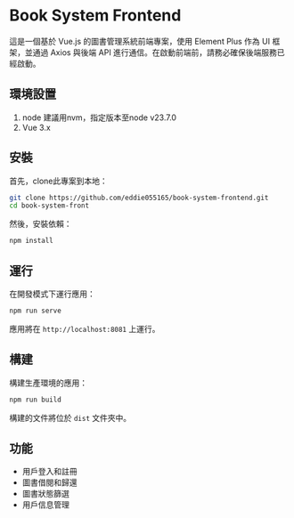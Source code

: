 # Book System Frontend

這是一個基於 Vue.js 的圖書管理系統前端專案，使用 Element Plus 作為 UI 框架，並通過 Axios 與後端 API 進行通信。在啟動前端前，請務必確保後端服務已經啟動。

## 環境設置

1. node
建議用nvm，指定版本至node v23.7.0
2. Vue 3.x

## 安裝

首先，clone此專案到本地：

```bash
git clone https://github.com/eddie055165/book-system-frontend.git
cd book-system-front
```

然後，安裝依賴：

```bash
npm install
```

## 運行

在開發模式下運行應用：

```bash
npm run serve
```

應用將在 `http://localhost:8081` 上運行。

## 構建

構建生產環境的應用：

```bash
npm run build
```

構建的文件將位於 `dist` 文件夾中。


## 功能

- 用戶登入和註冊
- 圖書借閱和歸還
- 圖書狀態篩選
- 用戶信息管理

